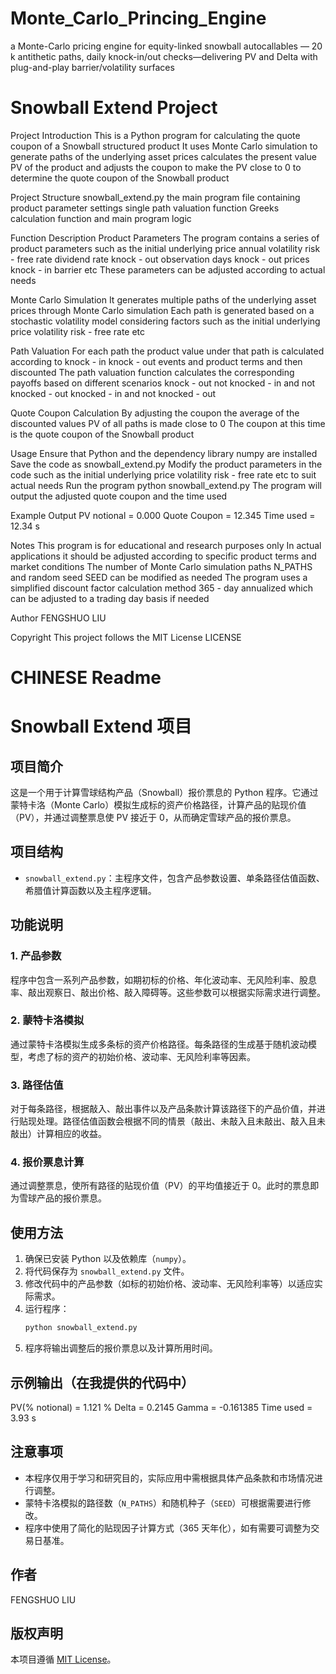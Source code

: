 # Monte_Carlo_Princing_Engine
a Monte-Carlo pricing engine for equity-linked snowball autocallables — 20 k antithetic paths, daily knock-in/out checks—delivering PV and Delta with plug-and-play barrier/volatility surfaces

# Snowball Extend Project

Project Introduction
This is a Python program for calculating the quote coupon of a Snowball structured product
It uses Monte Carlo simulation to generate paths of the underlying asset prices calculates the present value PV of the product and adjusts the coupon to make the PV close to 0 to determine the quote coupon of the Snowball product

Project Structure
snowball_extend.py the main program file containing product parameter settings single path valuation function Greeks calculation function and main program logic

Function Description
Product Parameters
The program contains a series of product parameters such as the initial underlying price annual volatility risk - free rate dividend rate knock - out observation days knock - out prices knock - in barrier etc These parameters can be adjusted according to actual needs

Monte Carlo Simulation
It generates multiple paths of the underlying asset prices through Monte Carlo simulation Each path is generated based on a stochastic volatility model considering factors such as the initial underlying price volatility risk - free rate etc

Path Valuation
For each path the product value under that path is calculated according to knock - in knock - out events and product terms and then discounted The path valuation function calculates the corresponding payoffs based on different scenarios knock - out not knocked - in and not knocked - out knocked - in and not knocked - out

Quote Coupon Calculation
By adjusting the coupon the average of the discounted values PV of all paths is made close to 0 The coupon at this time is the quote coupon of the Snowball product

Usage
Ensure that Python and the dependency library numpy are installed
Save the code as snowball_extend.py
Modify the product parameters in the code such as the initial underlying price volatility risk - free rate etc to suit actual needs
Run the program
python snowball_extend.py
The program will output the adjusted quote coupon and the time used

Example Output
PV notional = 0.000
Quote Coupon = 12.345
Time used = 12.34 s

Notes
This program is for educational and research purposes only In actual applications it should be adjusted according to specific product terms and market conditions
The number of Monte Carlo simulation paths N_PATHS and random seed SEED can be modified as needed
The program uses a simplified discount factor calculation method 365 - day annualized which can be adjusted to a trading day basis if needed

Author
FENGSHUO LIU

Copyright
This project follows the MIT License LICENSE



# CHINESE Readme
# Snowball Extend 项目

## 项目简介
这是一个用于计算雪球结构产品（Snowball）报价票息的 Python 程序。它通过蒙特卡洛（Monte Carlo）模拟生成标的资产价格路径，计算产品的贴现价值（PV），并通过调整票息使 PV 接近于 0，从而确定雪球产品的报价票息。

## 项目结构
- `snowball_extend.py`：主程序文件，包含产品参数设置、单条路径估值函数、希腊值计算函数以及主程序逻辑。

## 功能说明
### 1. 产品参数
程序中包含一系列产品参数，如期初标的价格、年化波动率、无风险利率、股息率、敲出观察日、敲出价格、敲入障碍等。这些参数可以根据实际需求进行调整。

### 2. 蒙特卡洛模拟
通过蒙特卡洛模拟生成多条标的资产价格路径。每条路径的生成基于随机波动模型，考虑了标的资产的初始价格、波动率、无风险利率等因素。

### 3. 路径估值
对于每条路径，根据敲入、敲出事件以及产品条款计算该路径下的产品价值，并进行贴现处理。路径估值函数会根据不同的情景（敲出、未敲入且未敲出、敲入且未敲出）计算相应的收益。

### 4. 报价票息计算
通过调整票息，使所有路径的贴现价值（PV）的平均值接近于 0。此时的票息即为雪球产品的报价票息。

## 使用方法
1. 确保已安装 Python 以及依赖库（`numpy`）。
2. 将代码保存为 `snowball_extend.py` 文件。
3. 修改代码中的产品参数（如标的初始价格、波动率、无风险利率等）以适应实际需求。
4. 运行程序：
   ```bash
   python snowball_extend.py
   ```
5. 程序将输出调整后的报价票息以及计算所用时间。

## 示例输出（在我提供的代码中）
PV(% notional) = 1.121 %
Delta          = 0.2145
Gamma          = -0.161385
Time used      = 3.93 s


## 注意事项
- 本程序仅用于学习和研究目的，实际应用中需根据具体产品条款和市场情况进行调整。
- 蒙特卡洛模拟的路径数（`N_PATHS`）和随机种子（`SEED`）可根据需要进行修改。
- 程序中使用了简化的贴现因子计算方式（365 天年化），如有需要可调整为交易日基准。

## 作者
FENGSHUO LIU

## 版权声明
本项目遵循 [MIT License](LICENSE)。
